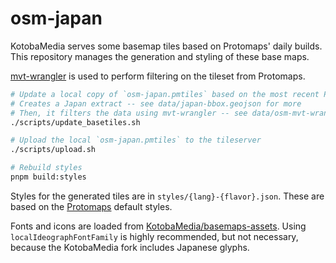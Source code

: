 # osm-japan

KotobaMedia serves some basemap tiles based on Protomaps' daily builds.
This repository manages the generation and styling of these base maps.

[mvt-wrangler](https://github.com/KotobaMedia/mvt-wrangler/) is used to perform filtering on the
tileset from Protomaps.

```bash
# Update a local copy of `osm-japan.pmtiles` based on the most recent Protomaps build
# Creates a Japan extract -- see data/japan-bbox.geojson for more
# Then, it filters the data using mvt-wrangler -- see data/osm-mvt-wrangler-filter.geojson for the specifics.
./scripts/update_basetiles.sh

# Upload the local `osm-japan.pmtiles` to the tileserver
./scripts/upload.sh

# Rebuild styles
pnpm build:styles
```

Styles for the generated tiles are in `styles/{lang}-{flavor}.json`. These are based on the [Protomaps](https://docs.protomaps.com/basemaps/flavors) default styles.

Fonts and icons are loaded from [KotobaMedia/basemaps-assets](https://github.com/KotobaMedia/basemaps-assets). Using `localIdeographFontFamily` is highly recommended, but not necessary, because the KotobaMedia fork includes Japanese glyphs.
